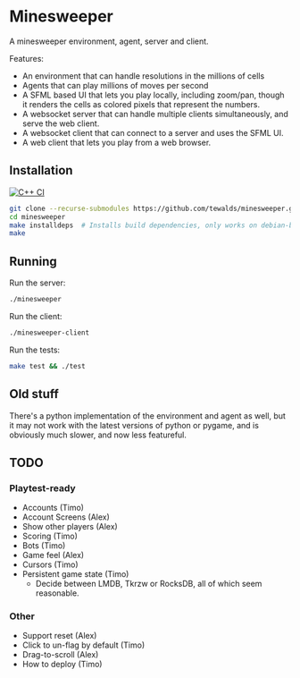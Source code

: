 # Minesweeper
A minesweeper environment, agent, server and client. 

Features:
- An environment that can handle resolutions in the millions of cells
- Agents that can play millions of moves per second
- A SFML based UI that lets you play locally, including zoom/pan, though it renders the cells as 
  colored pixels that represent the numbers.
- A websocket server that can handle multiple clients simultaneously, and serve the web client.
- A websocket client that can connect to a server and uses the SFML UI.
- A web client that lets you play from a web browser.

## Installation

[![C++ CI](https://github.com/tewalds/minesweeper/actions/workflows/build-test-cpp.yml/badge.svg)](https://github.com/tewalds/minesweeper/actions/workflows/build-test-cpp.yml)

```bash
git clone --recurse-submodules https://github.com/tewalds/minesweeper.git
cd minesweeper
make installdeps  # Installs build dependencies, only works on debian-based systems.
make
```

## Running

Run the server:
```bash
./minesweeper
```

Run the client:
```bash
./minesweeper-client
```

Run the tests:
```bash
make test && ./test
```

## Old stuff

There's a python implementation of the environment and agent as well, but it may not work with the
latest versions of python or pygame, and is obviously much slower, and now less featureful.

## TODO

### Playtest-ready
- Accounts (Timo) 
- Account Screens (Alex)
- Show other players (Alex)
- Scoring (Timo)
- Bots (Timo)
- Game feel (Alex)
- Cursors (Timo)
- Persistent game state (Timo)
  - Decide between LMDB, Tkrzw or RocksDB, all of which seem reasonable.

### Other
- Support reset (Alex)
- Click to un-flag by default (Timo)
- Drag-to-scroll (Alex)
- How to deploy (Timo)